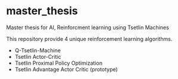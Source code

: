 # master_thesis
Master thesis for AI, Reinforcment learning using Tsetlin Machines

This repository provide 4 unique reinforcement learning algorithms.

* Q-Tsetlin-Machine
* Tsetlin Actor-Critic
* Tsetlin Proximal Policy Optimization
* Tsetlin Advantage Actor Critic (prototype)
